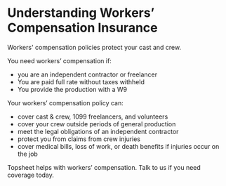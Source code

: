 # Understanding Workers’ Compensation Insurance

Workers' compensation policies protect your cast and crew. 

You need workers’ compensation if:

- you are an independent contractor or freelancer
- You are paid full rate without taxes withheld 
- You provide the production with a W9 

Your workers’ compensation policy can:

- cover cast & crew, 1099 freelancers, and volunteers 
- cover your crew outside periods of general production
- meet the legal obligations of an independent contractor
- protect you from claims from crew injuries
- cover medical bills, loss of work, or death benefits if injuries occur on the job

<section class="plug">
Topsheet helps with workers’ compensation. Talk to us if you need coverage today.
</section>